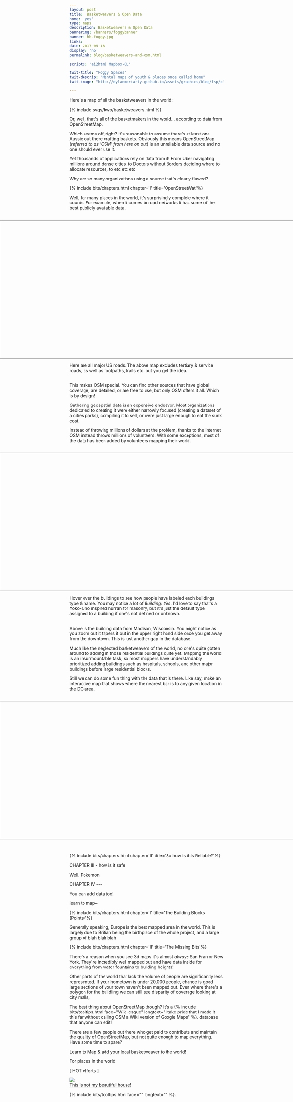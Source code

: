 ```yaml
---
layout: post
title:  Basketweavers & Open Data
home: 'yes'
type: maps
description: Basketweavers & Open Data
bannerimg: /banners/foggybanner
banner: hb-foggy.jpg
links: 
date: 2017-05-18
display: 'no'
permalink: blog/basketweavers-and-osm.html

scripts: 'ai2html Mapbox-GL'

twit-title: "Foggy Spaces"
twit-descrip: "Mental maps of youth & places once called home"
twit-image: "http://dylanmoriarty.github.io/assets/graphics/blog/fsp/cloudy.png"

---
```


Here's a map of all the basketweavers in the world:

<div class="images">
	{% include svgs/bwo/basketweavers.html %}
</div>

Or, well, that's all of the basketmakers in the world... according to data from OpenStreetMap.

Which seems off, right? It's reasonable to assume there's at least one Aussie out there crafting baskets. Obviously this means OpenStreetMap (_referred to as 'OSM' from here on out_) is an unreliable data source and no one should ever use it.

Yet thousands of applications rely on data from it! From Uber navigating millions around dense cities, to Doctors without Borders deciding where to allocate resources, to etc etc etc

Why are so many organizations using a source that's clearly flawed?

{% include bits/chapters.html chapter='I' title='OpenStreetWat'%}

Well, for many places in the world, it's surprisingly complete where it counts. For example, when it comes to road networks it has some of the best publicly available data.

<style>
	.full-bleed{
		margin:2rem 0rem 1rem;
		height: 450px;
	}

	.mapstyle {
		width:100%;
		height: 450px;
		position:absolute;
		left:0;
		border: solid 1px #888;		
	}

  .mapboxgl-popup {
    max-width: 400px;
    font: 12px/20px 'Maven Pro', Helvetica, sans-serif;
    font-weight: 400;
  }

  .mapboxgl-popup-content {
		box-shadow: 0 0px 10px 2px rgba(0,0,0,0.75);
    background: #ececec;
  }

  .mapboxgl-popup-anchor-bottom .mapboxgl-popup-tip {
  	border-top-color: #ececec;
  }

  .tooltip-text {
  	margin: 0 0.25rem;
  }

	.tooltip-text p {
  	font-size: 0.8rem;  		
  	margin: 0;
	}

	#map-bars .mapboxgl-popup {
		padding-bottom: 0.5rem;
	}
</style>

<div class= "full-bleed">
	<div id="map-roads" class="mapstyle"></div>
</div>
<figcaption>Here are all major US roads. The above map excludes tertiary & service roads, as well as footpaths, trails etc. but you get the idea.</figcaption>

<br>

This makes OSM special. You can find other sources that have global coverage, are detailed, or are free to use, but only OSM offers it all. Which is by design!

Gathering geospatial data is an expensive endeavor. Most organizations dedicated to creating it were either narrowly focused (creating a dataset of a cities parks), compiling it to sell, or were just large enough to eat the sunk cost.

Instead of throwing millions of dollars at the problem, thanks to the internet OSM instead throws millions of volunteers. With some exceptions, most of the data has been added by volunteers mapping their world.

<div class= "full-bleed">
	<div id="map-buildings" class="mapstyle"></div>
</div>
<figcaption>Hover over the buildings to see how people have labeled each buildings type & name. You may notice a lot of <em>Building: Yes</em>. I'd love to say that's a Yoko-Ono inspired hurrah for masonry, but it's just the default type assigned to a building if one's not defined or unknown.</figcaption>

<br>

Above is the building data from Madison, Wisconsin. You might notice as you zoom out it tapers it out in the upper right hand side once you get away from the downtown. This is just another gap in the database.

Much like the neglected basketweavers of the world, no one's quite gotten around to adding in those residential buildings quite yet. Mapping the world is an insurmountable task, so most mappers have understandably prioritized adding buildings such as hospitals, schools, and other major buildings before large residential blocks.

Still we can do some fun thing with the data that is there. Like say, make an interactive map that shows where the nearest bar is to any given location in the DC area.

<div class= "full-bleed">
	<div id="map-bars" class="mapstyle"></div>
</div>
<figcaption></figcaption>

<br>


{% include bits/chapters.html chapter='II' title='So how is this Reliable?'%}


CHAPTER III - how is it safe

Well, Pokemon

CHAPTER IV --- 

You can add data too!

learn to map~
































{% include bits/chapters.html chapter='I' title='The Building Blocks (Points)'%}

Generally speaking, Europe is the best mapped area in the world. This is largely due to Britian being the birthplace of the whole project, and a large group of blah blah blah


{% include bits/chapters.html chapter='II' title='The Missing Bits'%}

There's a reason when you see 3d maps it's almost _always_ San Fran or New York. They're incredibly well mapped out and have data inside for everything from water fountains to building heights!

<div class="images">
</div>

Other parts of the world that lack the volume of people are significantly less represented. If your hometown is under 20,000 people, chance is good large sections of your town haven't been mapped out. Even where there's a polygon for the buildling we can still see disparity of coverage looking at city malls,

<div class="images">
</div>

The best thing about OpenStreetMap though? It's a {% include bits/tooltips.html face="Wiki-esque" longtext="I take pride that I made it this far without calling OSM a Wiki version of Google Maps" %}. database that anyone can edit!

There are a few people out there who get paid to contribute and maintain the quality of OpenStreetMap, but not quite enough to map everything. Have some time to spare?

<div class="images">
</div>
<figcaption>Learn to Map & add your local basketweaver to the world!</figcaption>




For places in the world 

[ HOT efforts ]



<script>
	mapboxgl.accessToken = 'pk.eyJ1IjoiZG1vcmlhcnR5IiwiYSI6Ikd3T29EOWMifQ.-DKJ4ernht84AZmc6Bk51Q';

	function roadMap() {
		var roadMap = new mapboxgl.Map({
		    container: 'map-roads',
		    style: 'mapbox://styles/dmoriarty/cj2l8lmda000o2sps2hgcemj8',
		    zoom: 2.5,
		    center: [0, 0]
		});
		roadMap.scrollZoom.disable();
		roadMap.addControl(new mapboxgl.Navigation({position: 'top-left'}));
	}

	function madBuilding() {
		var map = new mapboxgl.Map({
		    container: 'map-buildings',
		    style: 'mapbox://styles/dmoriarty/cj2l8lmda000o2sps2hgcemj8',
		    zoom: 13,
		    minZoom: 10,
		    center: [-89.4, 43.075]
		}); 
		map.scrollZoom.disable();
		map.addControl(new mapboxgl.Navigation({position: 'top-left'}));

    // Create a popup, but don't add it to the map yet.
    var popup = new mapboxgl.Popup({
        closeButton: false,
        closeOnClick: false
    });

    map.on('mousemove', function(e) {
      var features = map.queryRenderedFeatures(e.point, { layers: ['madison-buildingsgeojson'] });
      // Change the cursor style as a UI indicator.
      map.getCanvas().style.cursor = (features.length) ? 'pointer' : '';

      if (!features.length) {
        popup.remove();
        return;
      }

      var feature = features[0];
      var buildingType = '<p>Building Type: <span class="bold">' + feature.properties.building + '</span></p>'
      var buildingName = ''

    	if (feature.properties.name) {
    		buildingName = '<p>Name: <span class="bold">' + feature.properties.name + '</span></p>'
    	}

      var popupContent = '<div class="tooltip-text">' + buildingName + buildingType + '</div>';

      popup.setLngLat(e.lngLat)
        .setHTML(popupContent)
        .addTo(map);
    });
	}

	function barMap() {
		var barMap = new mapboxgl.Map({
	    container: 'map-bars',
	    style: 'mapbox://styles/dmoriarty/cj2y2q82u000n2rp8919e27nk',
	    zoom: 12,
	    center: [-77.013, 38.898]
		});
		barMap.scrollZoom.disable();
		barMap.addControl(new mapboxgl.Navigation({position: 'top-left'}));

    var popup = new mapboxgl.Popup({
        closeButton: false,
        closeOnClick: false
    });

		var hoverSource = 'composite:hover'

		function onStyleLoad (e) {
			var style = barMap.getStyle()
			if (style.sources && style.sources.composite) {
				barMap.addSource(hoverSource, Object.assign({}, style.sources.composite))
				barMap.off('style.load', onStyleLoad)
			}
		}

		function onSourceLoad (e) {
			if (e.source.id === hoverSource) {
				var style = barMap.getStyle()
				var hover = style.layers.find(function (d) {
					return d.id === 'selection'
				})
				hover.source = 'composite:hover'
				barMap.setStyle(style)

				barMap.on('mousemove', function (e) {
			    if (barMap.getLayoutProperty('selection', 'visibility') === 'none') {
			      barMap.setLayoutProperty('selection', 'visibility', 'visible')
			    }

	        var features = barMap.queryRenderedFeatures(e.point, { layers: ['interactive'] });
	        if (features.length) {
						barMap.setFilter('selection', ['==', 'name', features[0].properties.name])

						var beeer = String.fromCharCode(0xD83C, 0xDF7A)
			      var popupContent = '<div class="tooltip-text"> ' + beeer + ' <span class="bold">' + features[0].properties.name + '</span> ' + beeer + '</div>';

			      popup.setLngLat(e.lngLat)
			        .setHTML(popupContent)
			        .addTo(barMap);
	        } else {
						popup.remove()	        	
						barMap.setFilter('selection', ['==', 'name', ''])
	        }
	      });

	      barMap.on('mouseout', function() {
	        barMap.setFilter('selection', ['==', 'name', '']);
	      });

	      barMap.off('source.load', onSourceLoad);
			}
		}

	  barMap.on('style.load', onStyleLoad);
	  barMap.on('source.load', onSourceLoad);



    // THIS ALL WORKS BELOWWW
    // var popup = new mapboxgl.Popup({
    //     closeButton: false,
    //     closeOnClick: false
    // });

    // barMap.on('mousemove', function(e) {
    //   var features = barMap.queryRenderedFeatures(e.point, { layers: ['interactive'] });
    //   // Change the cursor style as a UI indicator.
    //   barMap.getCanvas().style.cursor = (features.length) ? 'pointer' : '';

    //   // empty
    //   if (!features.length) {
    //     popup.remove();
    //     return;
    //   } else {
	   //    var feature = features[0];
	   //    var thisId = feature.properties['name']

	   //    if (barMap.getLayoutProperty('selection', 'visibility') === 'none') {
		  //     barMap.setLayoutProperty('selection-outline', 'visibility', 'visible')
		  //     barMap.setLayoutProperty('selection', 'visibility', 'visible')
	   //    }

	   //    barMap.setFilter('selection-outline', ['==', 'name', thisId])
	   //    barMap.setFilter('selection', ['==', 'name', thisId])

    //   }
    // });
	}

	roadMap()
	madBuilding()
	barMap()
</script>

<div class="images">
	<img src="../assets/graphics/blog/fsp/fullthing.jpg">
	<figcaption><a href="https://www.youtube.com/watch?v=TGofoH9RDEA" target="_blank">This is not my beautiful house!</a></figcaption>
</div>


{% include bits/tooltips.html face="" longtext="" %}.
